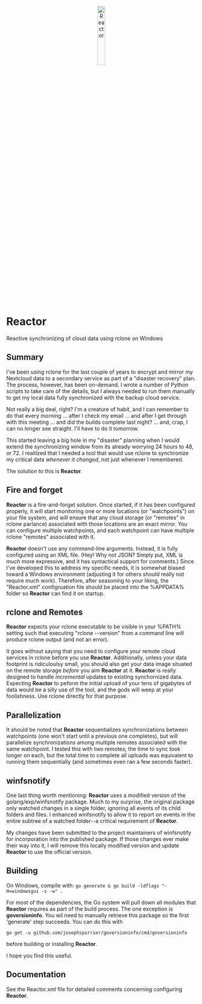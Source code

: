 <p align="center">
  <a href="https://rclone.org/">
    <img width="20%" alt="Reactor" src="https://1.bp.blogspot.com/-M5PLcSana6M/XgBHF7jUjiI/AAAAAAAAUzs/S24qhuijluwKlzIOnc2gntoI-U83ZsrJACLcBGAsYHQ/s1600/rclone_logo.png">
  </a>
</p>

# Reactor
Reactive synchronizing of cloud data using rclone on Windows

## Summary
I've been using rclone for the last couple of years to encrypt and mirror
my Nextcloud data to a secondary service as part of a "disaster recovery"
plan.  The process, however, has been on-demand.  I wrote a number of Python
scripts to take care of the details, but I always needed to run them manually
to get my local data fully synchronized with the backup cloud service.

Not really a big deal, right?  I'm a creature of habit, and I can remember
to do that every morning ... after I check my email ... and after I get through
with this meeting ... and did the builds complete last night? ... and, crap,
I can no longer see straight.  I'll have to do it tomorrow.

This started leaving a big hole in my "disaster" planning when I would extend
the synchronizing window from its already worrying 24 hours to 48, or 72.  I
realilzed that I needed a tool that would use rclone to synchronize my critical
data *whenever it changed*, not just whenever I remembered.

The solution to this is **Reactor**.

## Fire and forget

**Reactor** is a fire-and-forget solution.  Once started, if it has been
configured properly, it will start monitoring one or more locations
(or "watchpoints") on your file system, and will ensure that any cloud storage
(or "remotes" in rclone parlance) associated with those locations are an
exact mirror.  You can configure multiple watchpoints, and each watchpoint
can have multiple rclone "remotes" associated with it.

**Reactor** doesn't use any command-line arguments.  Instead, it is fully
configured using an XML file.  (Hey!  Why not JSON?  Simply put, XML is *much*
more expressive, and it has syntactical support for comments.)  Since I've
developed this to address my specific needs, it is somewhat biased toward
a Windows environment (adjusting it for others should really not require
much work).  Therefore, after seasoning to your liking, the "Reactor.xml"
configruation file should be placed into the %APPDATA% folder so **Reactor**
can find it on startup.

## rclone and Remotes

**Reactor** expects your rclone executable to be visible in your %PATH%
setting such that executing "rclone --version" from a command line
will produce rclone output (and not an error).

It goes without saying that you need to configure your remote cloud
services in rclone before you use **Reactor**.  Additionally, unless
your data footprint is ridiculoulsy small, you should also get your
data image situated on the remote storage *before* you aim **Reactor**
at it.  **Reactor** is really designed to handle *incremental* updates
to existing synchornized data.  Expecting **Reactor** to peform the
initial upload of your tens of gigabytes of data would be a silly
use of the tool, and the gods will weep at your foolishness.  Use
rclone directly for that purpose.

## Parallelization

It should be noted that **Reactor** sequentializes synchronizations
between watchpoints (one won't start until a previous one completes),
but will parallelize synchronizations among multiple remotes associated
with the same watchpoint.  I tested this with two remotes; the time to
sync took longer on each, but the total time to complete all uploads was
equivalent to running them sequentially (and sometimes even ran a few
seconds faster).

## winfsnotify

One last thing worth mentioning:  **Reactor** uses a modified version of the
golang/exp/winfsnotify package.  Much to my surprise, the original package
only watched changes in a single folder, ignoring all events of its child
folders and files.  I enhanced winfsnotify to allow it to report on events
in the entire subtree of a watched folder--a critical requirement of **Reactor**.

My changes have been submitted to the project maintainers of winfsnotify for
incorporation into the published package.  If those changes ever make their
way into it, I will remove this locally modified version and update **Reactor**
to use the official version.

## Building

On Windows, compile with: `go generate & go build -ldflags "-H=windowsgui -s -w" .`

For most of the dependencies, the Go system will pull down all modules that
**Reactor** requires as part of the build process.  The one exception is
**goversioninfo**.  You wil need to manually retrieve this package so the first
'generate' step succeeds.  You can do this with

`go get -u github.com/josephspurrier/goversioninfo/cmd/goversioninfo`

before building or installing **Reactor**.

I hope you find this useful.

## Documentation
See the Reactor.xml file for detailed comments concerning configuring
**Reactor**.
